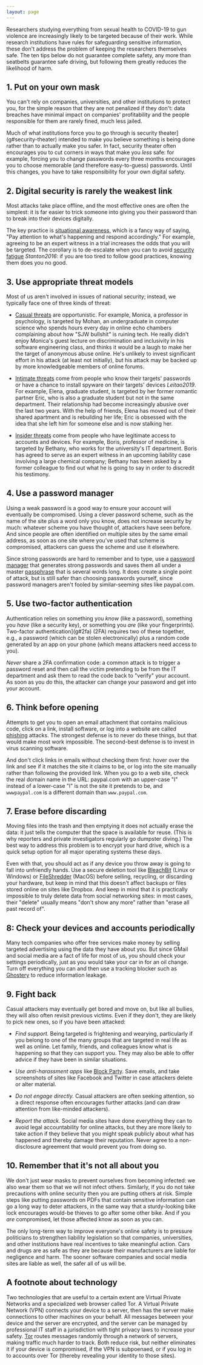 ```yaml
---
layout: page
---
```


Researchers studying everything from sexual health to COVID-19 to gun
violence are increasingly likely to be targeted because of their work.
While research institutions have rules for safeguarding sensitive
information, these don't address the problem of keeping the
researchers themselves safe. The ten tips below do not guarantee
complete safety, any more than seatbelts guarantee safe driving, but
following them greatly reduces the likelihood of harm.

## 1. Put on your own mask

You can't rely on companies, universities, and other institutions to
protect you, for the simple reason that they are not penalized if they
don't: data breaches have minimal impact on companies' profitability
and the people responsible for them are rarely fined, much less
jailed.

Much of what institutions force you to go through is
security theater](g#security-theater) intended to make you
believe something is being done rather
than to actually make you safer.  In fact, security theater often
encourages you to cut corners in ways that make you *less* safe: for
example, forcing you to change passwords every three months encourages
you to choose memorable (and therefore easy-to-guess) passwords. Until
this changes, you have to take responsibility for your own digital
safety.

## 2. Digital security is rarely the weakest link

Most attacks take place offline, and the most effective ones are often
the simplest: it is far easier to trick someone into giving you their
password than to break into their devices digitally.

The key practice is [situational awareness](g#situational-awareness),
which is a fancy way of
saying, "Pay attention to what's happening and respond accordingly."
For example, agreeing to be an expert witness in a trial increases the
odds that you will be targeted. The corollary is to de-escalate when
you can to avoid [security fatigue](g#security-fatigue)
<cite>Stanton2016</cite>:
if you are too tired to follow good practices, knowing them does you
no good.

## 3. Use appropriate threat models

Most of us aren't involved in issues of national security; instead, we
typically face one of three kinds of threat:

- [Casual threats](g#casual-threat) are opportunistic. For example, Monica, a professor in
  psychology, is targeted by Mohan, an undergraduate in computer science who
  spends hours every day in online echo chambers complaining about how "SJW
  bullshit" is ruining tech. He really didn't enjoy Monica's guest lecture on
  discrimination and inclusivity in his software engineering class, and thinks
  it would be a laugh to make her the target of anonymous abuse online. He's
  unlikely to invest significant effort in his attack (at least not initially),
  but his attack may be backed up by more knowledgeable members of online
  forums.

- [Intimate threats](g#intimate-threat) come from people who know their targets' passwords or have
  a chance to install spyware on their targets' devices <cite>Leitao2019</cite>.
  For example, Elena, graduate student, is targeted by her former romantic
  partner Eric, who is also a graduate student but not in the same department.
  Their relationship had become increasingly abusive over the last two years.
  With the help of friends, Elena has moved out of their shared apartment and is
  rebuilding her life; Eric is obsessed with the idea that she left him for
  someone else and is now stalking her.

- [Insider threats](g#insider-threat) come from people who have legitimate access to
  accounts and devices. For example, Boris, professor of medicine, is
  targeted by Bethany, who works for the university's IT department.
  Boris has agreed to serve as an expert witness in an upcoming
  liability case involving a large chemical company; Bethany has been
  asked by a former colleague to find out what he is going to say in
  order to discredit his testimony.

## 4. Use a password manager

Using a weak password is a good way to ensure your account will
eventually be compromised. Using a clever password scheme, such as the
name of the site plus a word only you know, does not increase security
by much: whatever scheme you have thought of, attackers have seen
before. And since people are often identified on multiple sites by the
same email address, as soon as one site where you've used that scheme
is compromised, attackers can guess the scheme and use it elsewhere.

Since strong passwords are hard to remember and to type, use a
[password manager](g#password-manager) that generates strong passwords and saves them all
under a master [passphrase](g#passphrase) that is several words long. It does create
a single point of attack, but is still safer than choosing passwords
yourself, since password managers aren't fooled by similar-seeming
sites like paypaI.com.

## 5. Use two-factor authentication

Authentication relies on something you *know* (like a password),
something you *have* (like a security key), or something you *are*
(like your fingerprints). Two-factor authentication](g#2fa) (2FA) requires
two of these together, e.g., a password (which can be stolen
electronically) plus a random code generated by an app on your phone
(which means attackers need access to you).

*Never* share a 2FA confirmation code: a common attack is to trigger a
password reset and then call the victim pretending to be from the IT
department and ask them to read the code back to "verify" your
account. As soon as you do this, the attacker can change your password
and get into your account.

## 6. Think before opening

Attempts to get you to open an email attachment that contains
malicious code, click on a link, install software, or log into a
website are called [phishing](g#phishing) attacks. The strongest defense is to
never do these things, but that would make most work impossible. The
second-best defense is to invest in virus scanning software.

And don't click links in emails without checking them first: hover
over the link and see if it matches the site it claims to be, or log
into the site manually rather than following the provided link.
When you go to a web site, check the real domain name in the URL:
paypaI.com with an upper-case "I" instead of a lower-case "l" is not
the site it pretends to be, and `wwwpaypal.com` is a different domain
than `www.paypal.com`.

## 7. Erase before discarding

Moving files into the trash and then emptying it does not actually erase the
data: it just tells the computer that the space is available for reuse. (This is
why reporters and private investigators regularly go dumpster diving.) The best
way to address this problem is to encrypt your hard drive, which is a quick
setup option for all major operating systems these days.

Even with that, you should act as if any device you throw away is going to fall
into unfriendly hands. Use a secure deletion tool like [BleachBit](https://www.bleachbit.org/) (Linux or
Windows) or [FileShredder](https://voidtech.net/apps/fileshredder/) (MacOS)
before selling, recycling, or discarding your
hardware, but keep in mind that this doesn't affect backups or files stored
online on sites like Dropbox. And keep in mind that it is practically impossible
to truly delete data from social networking sites: in most cases, their
"delete" usually means "don't show any more" rather than "erase all past
record of".

## 8: Check your devices and accounts periodically

Many tech companies who offer free services make money by selling
targeted advertising using the data they have about you.  But since
GMail and social media are a fact of life for most of us, you should
check your settings periodically, just as you would take your car in
for an oil change. Turn off everything you can and then use a tracking
blocker such as [Ghostery](https://www.ghostery.com/) to reduce information leakage.

## 9. Fight back

Casual attackers may eventually get bored and move on, but like all
bullies, they will also often revisit previous victims.  Even if they
don't, they are likely to pick new ones, so if you have been attacked:

- *Find support.* Being targeted is frightening and wearying,
  particularly if you belong to one of the many groups that are
  targeted in real life as well as online. Let family, friends, and
  colleagues know what is happening so that they can support you. They
  may also be able to offer advice if they have been in similar
  situations.

- *Use anti-harassment apps* like [Block Party](https://www.blockpartyapp.com/).
  Save emails, and take screenshots of sites like Facebook and Twitter
  in case attackers delete or alter material.

- *Do not engage directly.* Casual attackers are often seeking
  attention, so a direct response often encourages further attacks
  (and can draw attention from like-minded attackers).

- *Report the attack.* Social media sites have done everything they
  can to avoid legal accountability for online attacks, but they are
  more likely to take action if they believe that you might speak
  publicly about what has happened and thereby damage their
  reputation.  Never agree to a non-disclosure agreement that would
  prevent you from doing so.

## 10. Remember that it's not all about you

We don't just wear masks to prevent ourselves from becoming infected:
we also wear them so that we will not infect others. Similarly, if you
do not take precautions with online security then you are putting
others at risk.  Simple steps like putting passwords on PDFs that
contain sensitive information can go a long way to deter attackers, in
the same way that a sturdy-looking bike lock encourages would-be
thieves to go after some other bike. And if you *are* compromised, let
those affected know as soon as you can.

The only long-term way to improve everyone's online safety is to
pressure politicians to strengthen liability legislation so that
companies, universities, and other institutions have real incentives
to take meaningful action. Cars and drugs are as safe as they are
because their manufacturers are liable for negligence and harm. The
sooner software companies and social media sites are liable as well,
the safer all of us will be.

## A footnote about technology

Two technologies that are useful to a certain extent are Virtual
Private Networks and a specialized web browser called Tor.  A Virtual
Private Network (VPN) connects your device to a server, then has the
server make connections to other machines on your behalf. All messages
between your device and the server are encrypted, and the server can
be managed by professional IT staff in a jurisdiction with tight
privacy laws to increase your safety. [Tor](https://www.torproject.org/)
routes messages randomly through a network of servers, making traffic
much harder to track. Both reduce risk, but neither eliminates it if
your device is compromised, if the VPN is subpoenaed, or if you log in
to accounts over Tor (thereby revealing your identity to those sites).
